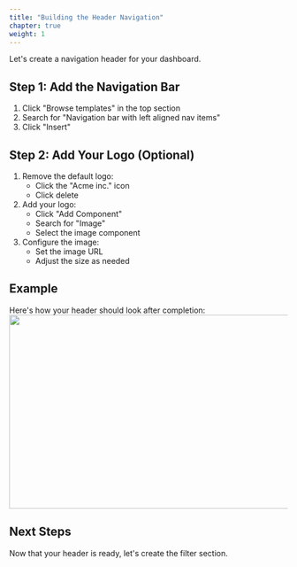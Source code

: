 ```yaml
---
title: "Building the Header Navigation"
chapter: true
weight: 1
---
```


Let's create a navigation header for your dashboard.

## Step 1: Add the Navigation Bar
1. Click "Browse templates" in the top section
2. Search for "Navigation bar with left aligned nav items"
3. Click "Insert"

## Step 2: Add Your Logo (Optional)
1. Remove the default logo:
   - Click the "Acme inc." icon
   - Click delete
2. Add your logo:
   - Click "Add Component"
   - Search for "Image"
   - Select the image component
3. Configure the image:
   - Set the image URL
   - Adjust the size as needed

## Example
Here's how your header should look after completion:
<br>
<img src="/images/gifs/header-add-navbar.gif" width="700" height="350" />

## Next Steps
Now that your header is ready, let's create the filter section.
